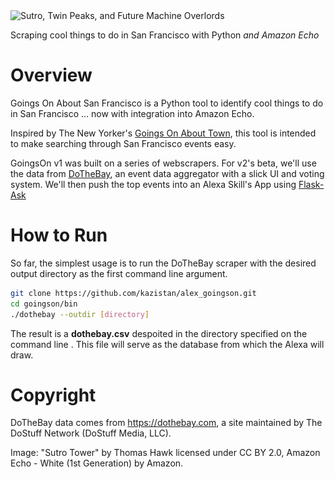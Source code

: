 <img src="./img/twin_plus_echo.jpg" crossorigin="https://mountsutro.org/library/sutro/hawk-thomas_sutro-tower-twin-peaks-silhouette.jpg" alt="Sutro, Twin Peaks, and Future Machine Overlords" width=346 height=176>

Scraping cool things to do in San Francisco with Python <i>and Amazon Echo</i>

# Overview

Goings On About San Francisco is a Python tool to identify cool things to do in San Francisco ... now with integration into Amazon Echo.

Inspired by The New Yorker's [Goings On About Town](http://www.newyorker.com/goings-on-about-town), this tool is intended to make searching through San Francisco events easy.

GoingsOn v1 was built on a series of webscrapers. For v2's beta, we'll use the data from [DoTheBay](https://dothebay.com'), an event data aggregator with a slick UI and voting system. We'll then push the top events into an Alexa Skill's App using [Flask-Ask](https://github.com/johnwheeler/flask-ask)

# How to Run

So far, the simplest usage is to run the DoTheBay scraper with the desired output directory as the first command line argument.

```bash
git clone https://github.com/kazistan/alex_goingson.git
cd goingson/bin
./dothebay --outdir [directory]
```

The result is a **dothebay.csv** despoited in the directory specified on the command line <directory>. This file will serve as the database from which the Alexa will draw.

# Copyright

DoTheBay data comes from https://dothebay.com, a site maintained by The DoStuff Network (DoStuff Media, LLC).

Image: "Sutro Tower" by Thomas Hawk licensed under CC BY 2.0, Amazon Echo - White (1st Generation) by Amazon.
